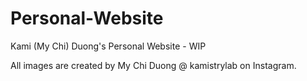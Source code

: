 # Personal-Website
Kami (My Chi) Duong's Personal Website - WIP

All images are created by My Chi Duong @ kamistrylab on Instagram.

